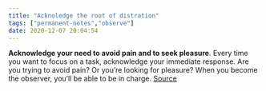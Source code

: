 ```yaml
---
title: "Acknoledge the root of distration"
tags: ["permanent-notes","observe"]
date: 2020-12-07 20:04:54
---
```


**Acknowledge your need to avoid pain and to seek pleasure**. Every time you want to focus on a task, acknowledge your immediate response. Are you trying to avoid pain? Or you’re looking for pleasure? When you become the observer, you’ll be able to be in charge.
[Source](https://facilethings.com/blog/en/top-10-ways-to-train-your-brain-to-stay-focused)
